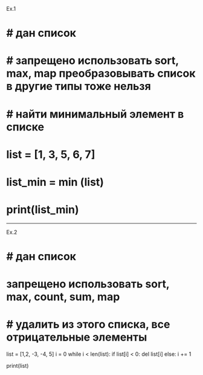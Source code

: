 

Ex.1

# # дан  список
# # запрещено использовать sort, max, map преобразовывать список в другие типы тоже нельзя
# # найти минимальный элемент в списке

# list = [1, 3, 5, 6, 7]
# list_min = min (list)
# print(list_min)

---------------------------------------------------------------------------------------------

Ex.2

# # дан  список
# запрещено использовать sort, max, count, sum, map
# # удалить из этого списка, все отрицательные элементы

list = [1,2, -3, -4, 5]
i = 0
while i < len(list):
     if list[i] < 0:
         del list[i]
     else:
         i += 1

print(list)
